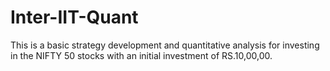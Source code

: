 # Inter-IIT-Quant
This is a basic strategy development and quantitative analysis for investing in the NIFTY 50 stocks with an initial investment of RS.10,00,00.

